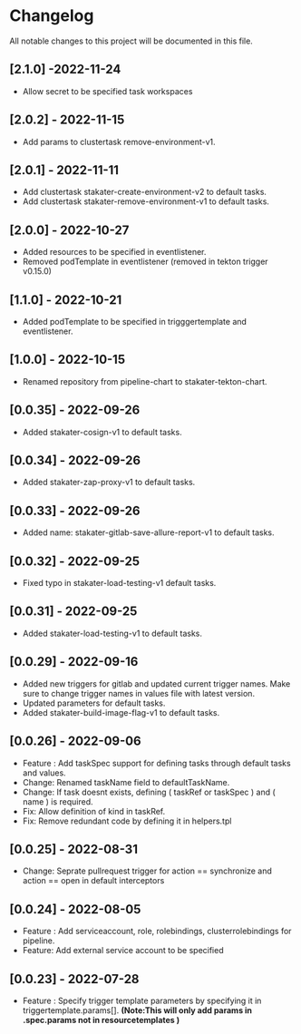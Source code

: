 # Changelog

All notable changes to this project will be documented in this file.
## [2.1.0] -2022-11-24
- Allow secret to be specified task workspaces

## [2.0.2] - 2022-11-15
- Add params to clustertask remove-environment-v1.

## [2.0.1] - 2022-11-11
- Add clustertask stakater-create-environment-v2 to default tasks.
- Add clustertask stakater-remove-environment-v1 to default tasks.

## [2.0.0] - 2022-10-27
- Added resources to be specified in eventlistener.
- Removed podTemplate in eventlistener (removed in tekton trigger v0.15.0)

## [1.1.0] - 2022-10-21
- Added podTemplate to be specified in trigggertemplate and eventlistener.

## [1.0.0] - 2022-10-15
- Renamed repository from pipeline-chart to stakater-tekton-chart.

## [0.0.35] - 2022-09-26
- Added stakater-cosign-v1 to default tasks.

## [0.0.34] - 2022-09-26
- Added stakater-zap-proxy-v1 to default tasks.

## [0.0.33] - 2022-09-26
- Added name: stakater-gitlab-save-allure-report-v1 to default tasks.

## [0.0.32] - 2022-09-25
- Fixed typo in stakater-load-testing-v1 default tasks.

## [0.0.31] - 2022-09-25
- Added stakater-load-testing-v1 to default tasks.

## [0.0.29] - 2022-09-16
- Added new triggers for gitlab and updated current trigger names. Make sure to change trigger names in values file with latest version.
- Updated parameters for default tasks.
- Added stakater-build-image-flag-v1 to default tasks.

## [0.0.26] - 2022-09-06

- Feature : Add taskSpec support for defining tasks through default tasks and values.
- Change: Renamed taskName field to defaultTaskName.
- Change: If task doesnt exists, defining ( taskRef or taskSpec ) and ( name ) is required.
- Fix: Allow definition of kind in taskRef.
- Fix: Remove redundant code by defining it in helpers.tpl

## [0.0.25] - 2022-08-31

- Change: Seprate pullrequest trigger for action == synchronize and action == open in default interceptors

## [0.0.24] - 2022-08-05

- Feature : Add serviceaccount, role, rolebindings, clusterrolebindings for pipeline.
- Feature: Add external service account to be specified

## [0.0.23] - 2022-07-28

- Feature : Specify trigger template parameters by specifying it in triggertemplate.params[].
<b>(Note:This will only add params in .spec.params not in resourcetemplates )
</b>
